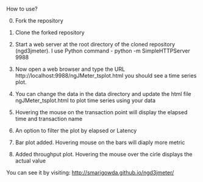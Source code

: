 How to use?

0. Fork the repository

1. Clone the forked repository

2. Start a web server at the root directory of the cloned repository (ngd3jmeter). I use Python command - python -m SimpleHTTPServer 9988

3. Now open a web browser and type the URL http://localhost:9988/ngJMeter_tsplot.html you should see a time series plot.

4. You can change the data in the data directory and update the html file ngJMeter_tsplot.html to plot time series using your data

5. Hovering the mouse on the transaction point will display the elapsed time and transaction name

6. An option to filter the plot by elapsed or Latency 

7. Bar plot added. Hovering mouse on the bars will diaply more metric

8. Added throughput plot. Hovering the mouse over the cirle displays the actual value

You can see it by visiting: http://smarigowda.github.io/ngd3jmeter/
    
